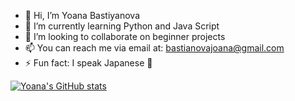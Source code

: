 - 👋 Hi, I’m Yoana Bastiyanova 
- 🌱 I’m currently learning Python and Java Script
- 💞️ I’m looking to collaborate on beginner projects 
- 📫 You can reach me via email at: bastianovajoana@gmail.com
- ⚡ Fun fact: I speak Japanese 🌸

<!---
YoanaBast/YoanaBast is a ✨ special ✨ repository because its `README.md` (this file) appears on your GitHub profile.
You can click the Preview link to take a look at your changes.
--->
[![Yoana's GitHub stats](https://github-readme-stats.vercel.app/api/top-langs?username=YoanaBast&hide=html,scss,stylus,blade,jupyter%20notebook,python,css,shell,batchfile,dockerfile,typescript&theme=algolia&show_icons=true)](https://github.com/YoanaBast)
